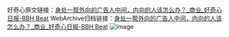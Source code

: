 好奇心原文链接：[身处一帮外向的广告人中间，内向的人该怎么办？_商业_好奇心日报-BBH Beat](https://www.qdaily.com/articles/8353.html)
WebArchive归档链接：[身处一帮外向的广告人中间，内向的人该怎么办？_商业_好奇心日报-BBH Beat](http://web.archive.org/web/20190623152624/https://www.qdaily.com/articles/8353.html)
![image](http://ww3.sinaimg.cn/large/007d5XDpgy1g3vcwuin1mj30u03ly7wh)